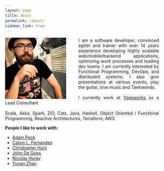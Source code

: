 ```yaml
---
layout: page
title: About
permalink: /about/
sidebar_link: true
---
```


<div class="overflow: auto;">
  <img style="float: left;margin-right:40px;" src="/images/avatar.jpg" width="200" height="200">
  <p style="text-align:justify; text-justify: inter-word;">I am a software developer, convinced agilist and trainer with over 14 years experience developing highly scalable web/mobile/backend applications, optimizing work processes and leading dev teams. I am currently interested by Functional Programming, DevOps, and distributed systems. I also give presentations at various events, play the guitar, love music and Taekwondo.
  <br/><br/>
  I currently work at <a href="http://www.yoppworks.com">Yoppworks</a> as a Lead Consultant.
  <br/><br/>
  Scala, Akka, Spark, ZIO, Cats, Java, Haskell, Object Oriented / Functional Programming, Reactive Architectures, Terraform, AWS</p>
</div>
<div class="overflow: auto;">
  <b>People I like to work with:</b>
  <p style="text-align:justify; text-justify: inter-word;">
    <ul>
      <li><a href="https://www.linkedin.com/in/adam-peck-1717281/"> Adam Peck</a></li>
      <li><a href="https://ca.linkedin.com/in/calvin-lee-fernandes">Calvin L. Fernandes</a></li>
      <li><a href="https://www.linkedin.com/in/christopher-hunt-a54108/">Christopher Hunt</a></li>
      <li><a href="https://www.linkedin.com/in/jdegoes/">John De Goes</a></li>
      <li><a href="https://www.linkedin.com/in/nhuray/">Nicolas Huray</a></li>
      <li><a href="https://www.linkedin.com/in/yunan-zhao-55b02937/">Yunan Zhao</a></li>
    </ul>
  </p>
</div>
